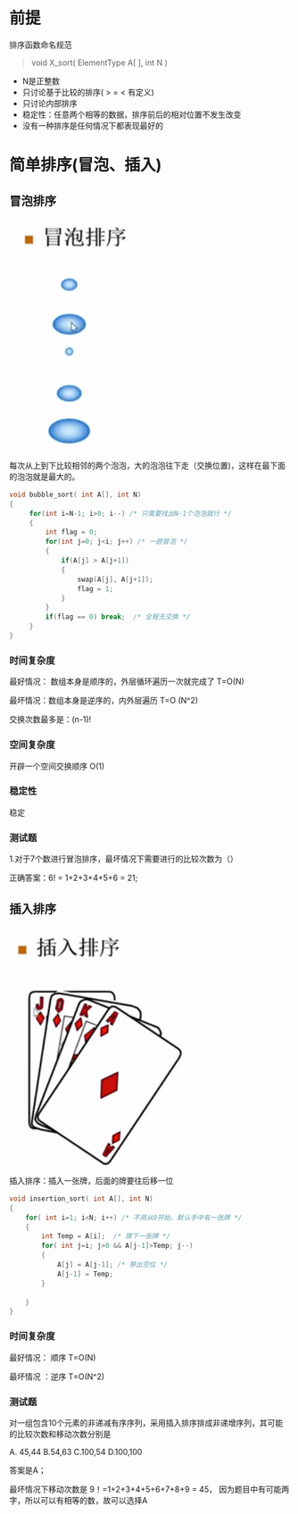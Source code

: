 # 前提

排序函数命名规范

> void X_sort( ElementType A[ ], int N )

- N是正整数
- 只讨论基于比较的排序( > = < 有定义)
- 只讨论内部排序
- 稳定性：任意两个相等的数据，排序前后的相对位置不发生改变
- 没有一种排序是任何情况下都表现最好的

# 简单排序(冒泡、插入)

## 冒泡排序

![1628481075582](img/1628481075582.png)

每次从上到下比较相邻的两个泡泡，大的泡泡往下走（交换位置)，这样在最下面的泡泡就是最大的。

```C++
void bubble_sort( int A[], int N)
{
     for(int i=N-1; i>0; i--) /* 只需要找出N-1个泡泡就行 */
     {
         int flag = 0;
         for(int j=0; j<i; j++) /* 一趟冒泡 */
         {
             if(A[j] > A[j+1])
             {
                 swap(A[j], A[j+1]);
                 flag = 1;
             }
         }
         if(flag == 0) break;  /* 全程无交换 */
     }
}
```

### 时间复杂度

最好情况： 数组本身是顺序的，外层循环遍历一次就完成了      T=O(N)

最坏情况：数组本身是逆序的，内外层遍历                                T=O (N^2)

交换次数最多是：(n-1)!

### 空间复杂度

开辟一个空间交换顺序 O(1)

### 稳定性

稳定

### 测试题

1.对于7个数进行冒泡排序，最坏情况下需要进行的比较次数为（）

正确答案：6! = 1+2+3+4+5+6 = 21;

## 插入排序

![1628490587280](img/1628490587280.png)

插入排序：插入一张牌，后面的牌要往后移一位

```c++
void insertion_sort( int A[], int N)
{
    for( int i=1; i<N; i++) /* 不用从0开始，默认手中有一张牌 */
    {
        int Temp = A[i];  /* 摸下一张牌 */
        for( int j=i; j>0 && A[j-1]>Temp; j--)
        {
            A[j] = A[j-1]; /* 移出空位 */
            A[j-1] = Temp;
        }
       
    }
}
```

### 时间复杂度

最好情况： 顺序 T=O(N)

最坏情况 ：逆序 T=O(N^2) 

### 测试题

 对一组包含10个元素的非递减有序序列，采用插入排序排成非递增序列，其可能的比较次数和移动次数分别是 

A. 45,44                        B.54,63                        C.100,54                        D.100,100

答案是A；

最坏情况下移动次数是 9！=1+2+3+4+5+6+7+8+9 = 45， 因为题目中有可能两字，所以可以有相等的数，故可以选择A
